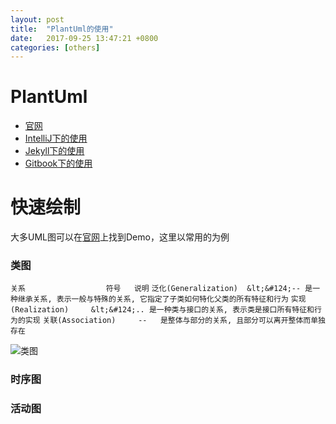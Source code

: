 ```yaml
---
layout: post
title:  "PlantUml的使用"
date:   2017-09-25 13:47:21 +0800
categories: [others]
---
```

# PlantUml
- [官网](http://plantuml.com)
- [IntelliJ下的使用](http://blog.csdn.net/imduan/article/details/53857921)
- [Jekyll下的使用](https://github.com/yjpark/jekyll-plantuml)
- [Gitbook下的使用](https://github.com/lyhcode/gitbook-plugin-plantuml)

# 快速绘制
大多UML图可以在[官网](http://plantuml.com)上找到Demo，这里以常用的为例  
### 类图  
`关系                  符号   说明`
`泛化(Generalization)  &lt;&#124;-- 是一种继承关系, 表示一般与特殊的关系, 它指定了子类如何特化父类的所有特征和行为`
`实现(Realization)     &lt;&#124;.. 是一种类与接口的关系, 表示类是接口所有特征和行为的实现`
`关联(Association)     --   是整体与部分的关系, 且部分可以离开整体而单独存在`

![类图](http://g.gravizo.com/g?@startuml;@enduml)
### 时序图  

### 活动图  


